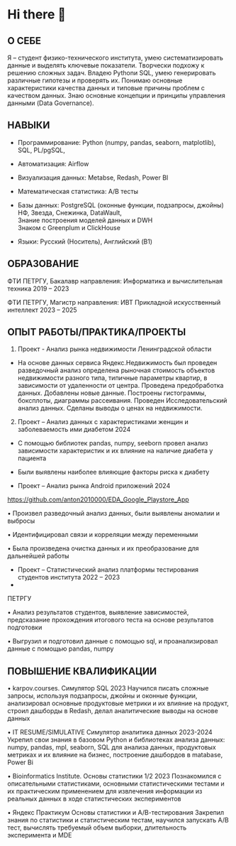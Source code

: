 # Hi there 👋

## О СЕБЕ

Я – студент физико-технического института, умею систематизировать данные и выделять ключевые показатели. Творчески
подхожу к решению сложных задач. Владею Pythonи SQL, умею генерировать различные гипотезы и проверять их. Понимаю
основные характеристики качества данных и типовые причины проблем с качеством данных. Знаю основные концепции и
принципы управления данными (Data Governance).  

## НАВЫКИ 

+ Программирование: Python (numpy, pandas, seaborn, matplotlib), SQL, PL/pgSQL,  

+ Автоматизация: Airflow
  
+ Визуализация данных: Metabse, Redash, Power BI  

+ Математическая статистика: A/B тесты  

+ Базы данных: PostgreSQL (оконные функции, подзапросы, джойны)  
              НФ, Звезда, Снежинка, DataWault,  
              Знание построения моделей данных и DWH  
              Знаком с Greenplum и ClickHouse  

+ Языки: Русский (Носитель), Английский (B1)  

## ОБРАЗОВАНИЕ  

ФТИ ПЕТРГУ, Бакалавр направления: Информатика и вычислительная техника 2019 – 2023  

ФТИ ПЕТРГУ, Магистр направления: ИВТ Прикладной искусственный интеллект 2023 – 2025  

## ОПЫТ РАБОТЫ/ПРАКТИКА/ПРОЕКТЫ  

1. Проект - Анализ рынка недвижимости Ленинградской области
  
+ На основе данных сервиса Яндекс.Недвижимость был проведен разведочный анализ определена рыночная стоимость объектов недвижимости разного типа, типичные параметры квартир,
в зависимости от удаленности от центра. Проведена предобработка данных. Добавлены новые данные. Построены гистограммы, боксплоты, диаграммы рассеивания. Проведен Исследовательский анализ данных. Сделаны выводы о ценах на недвижимости.

2. Проект – Анализ данных с характеристиками женщин и заболеваемость ими диабетом 2024  

+ С помощью библиотек pandas, numpy, seeborn провел анализ зависимости характеристик и их влияние на наличие
диабета у пациента  

+ Были выявлены наиболее влияющие факторы риска к диабету
   
 + Проект – Анализ рынка Android приложений 2024  
 
 https://github.com/anton2010000/EDA_Google_Playstore_App  
 
• Произвел разведочный анализ данных, были выявлены аномалии и выбросы  

• Идентифицировал связи и корреляции между переменными  

• Была произведена очистка данных и их преобразование для дальнейшей работы  

+ Проект – Статистический анализ платформы тестирования студентов института 2022 – 2023
+ 
ПЕТРГУ

• Анализ результатов студентов, выявление зависимостей, предсказание прохождения итогового теста на основе
результатов подготовки  

• Выгрузил и подготовил данные с помощью sql, и проанализировал данные с помощью pandas, numpy  

  
## ПОВЫШЕНИЕ КВАЛИФИКАЦИИ  

• karpov.courses. Симулятор SQL 2023
Научился писать сложные запросы, используя подзапросы, джойны и оконные функции, анализировал основные
продуктовые метрики и их влияние на продукт, строил дашборды в Redash, делал аналитические выводы на основе
данных  

• IT RESUME/SIMULATIVE Симулятор аналитика данных 2023-2024
Укрепил свои знания в базовом Python и библиотеках анализа данных: numpy, pandas, mpl, seaborn, SQL для анализа данных,
продуктовых метриках и их влияние на бизнес, построение дашбордов в matabase, Power Bi  

• Bioinformatics Institute. Основы статистики 1/2 2023
Познакомился с описательными статистиками, основными статистическими тестами и их практическим применением
для извлечения информации из реальных данных в ходе статистических экспериментов
  
• Яндекс Практикум Основы статистики и А/В-тестирования
Закрепил знания по статистики и статистическим тестам, научился запускать А/В тест, вычислять требуемый объем выборки,
длительность эксперимента и MDE
